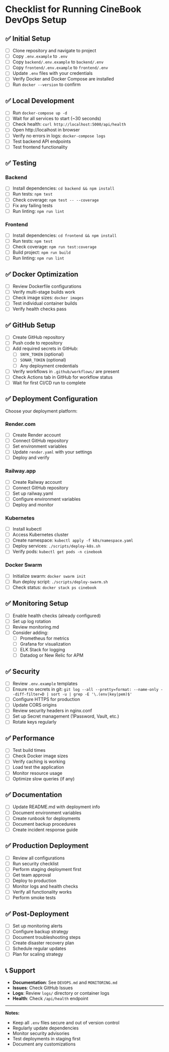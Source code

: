 # Checklist for Running CineBook DevOps Setup

## ✅ Initial Setup

- [ ] Clone repository and navigate to project
- [ ] Copy `.env.example` to `.env`
- [ ] Copy `backend/.env.example` to `backend/.env`
- [ ] Copy `frontend/.env.example` to `frontend/.env`
- [ ] Update `.env` files with your credentials
- [ ] Verify Docker and Docker Compose are installed
- [ ] Run `docker --version` to confirm

## ✅ Local Development

- [ ] Run `docker-compose up -d`
- [ ] Wait for all services to start (~30 seconds)
- [ ] Check health: `curl http://localhost:5000/api/health`
- [ ] Open http://localhost in browser
- [ ] Verify no errors in logs: `docker-compose logs`
- [ ] Test backend API endpoints
- [ ] Test frontend functionality

## ✅ Testing

### Backend

- [ ] Install dependencies: `cd backend && npm install`
- [ ] Run tests: `npm test`
- [ ] Check coverage: `npm test -- --coverage`
- [ ] Fix any failing tests
- [ ] Run linting: `npm run lint`

### Frontend

- [ ] Install dependencies: `cd frontend && npm install`
- [ ] Run tests: `npm test`
- [ ] Check coverage: `npm run test:coverage`
- [ ] Build project: `npm run build`
- [ ] Run linting: `npm run lint`

## ✅ Docker Optimization

- [ ] Review Dockerfile configurations
- [ ] Verify multi-stage builds work
- [ ] Check image sizes: `docker images`
- [ ] Test individual container builds
- [ ] Verify health checks pass

## ✅ GitHub Setup

- [ ] Create GitHub repository
- [ ] Push code to repository
- [ ] Add required secrets in GitHub:
  - [ ] `SNYK_TOKEN` (optional)
  - [ ] `SONAR_TOKEN` (optional)
  - [ ] Any deployment credentials
- [ ] Verify workflows in `.github/workflows/` are present
- [ ] Check Actions tab in GitHub for workflow status
- [ ] Wait for first CI/CD run to complete

## ✅ Deployment Configuration

Choose your deployment platform:

### Render.com

- [ ] Create Render account
- [ ] Connect GitHub repository
- [ ] Set environment variables
- [ ] Update `render.yaml` with your settings
- [ ] Deploy and verify

### Railway.app

- [ ] Create Railway account
- [ ] Connect GitHub repository
- [ ] Set up railway.yaml
- [ ] Configure environment variables
- [ ] Deploy and monitor

### Kubernetes

- [ ] Install kubectl
- [ ] Access Kubernetes cluster
- [ ] Create namespace: `kubectl apply -f k8s/namespace.yaml`
- [ ] Deploy services: `./scripts/deploy-k8s.sh`
- [ ] Verify pods: `kubectl get pods -n cinebook`

### Docker Swarm

- [ ] Initialize swarm: `docker swarm init`
- [ ] Run deploy script: `./scripts/deploy-swarm.sh`
- [ ] Check status: `docker stack ps cinebook`

## ✅ Monitoring Setup

- [ ] Enable health checks (already configured)
- [ ] Set up log rotation
- [ ] Review monitoring.md
- [ ] Consider adding:
  - [ ] Prometheus for metrics
  - [ ] Grafana for visualization
  - [ ] ELK Stack for logging
  - [ ] Datadog or New Relic for APM

## ✅ Security

- [ ] Review `.env.example` templates
- [ ] Ensure no secrets in git: `git log --all --pretty=format: --name-only --diff-filter=D | sort -u | grep -E '\.(env|key|pem)$'`
- [ ] Configure HTTPS for production
- [ ] Update CORS origins
- [ ] Review security headers in nginx.conf
- [ ] Set up Secret management (1Password, Vault, etc.)
- [ ] Rotate keys regularly

## ✅ Performance

- [ ] Test build times
- [ ] Check Docker image sizes
- [ ] Verify caching is working
- [ ] Load test the application
- [ ] Monitor resource usage
- [ ] Optimize slow queries (if any)

## ✅ Documentation

- [ ] Update README.md with deployment info
- [ ] Document environment variables
- [ ] Create runbook for deployments
- [ ] Document backup procedures
- [ ] Create incident response guide

## ✅ Production Deployment

- [ ] Review all configurations
- [ ] Run security checklist
- [ ] Perform staging deployment first
- [ ] Get team approval
- [ ] Deploy to production
- [ ] Monitor logs and health checks
- [ ] Verify all functionality works
- [ ] Perform smoke tests

## ✅ Post-Deployment

- [ ] Set up monitoring alerts
- [ ] Configure backup strategy
- [ ] Document troubleshooting steps
- [ ] Create disaster recovery plan
- [ ] Schedule regular updates
- [ ] Plan for scaling strategy

## 📞 Support

- **Documentation**: See `DEVOPS.md` and `MONITORING.md`
- **Issues**: Check GitHub Issues
- **Logs**: Review `logs/` directory or container logs
- **Health**: Check `/api/health` endpoint

---

**Notes:**

- Keep all `.env` files secure and out of version control
- Regularly update dependencies
- Monitor security advisories
- Test deployments in staging first
- Document any customizations
